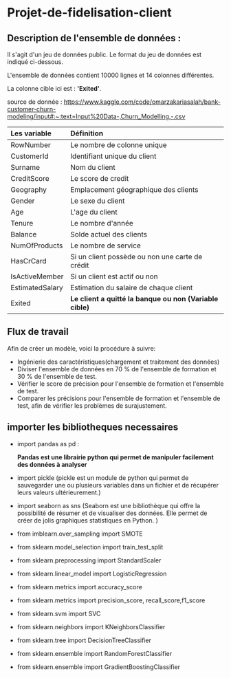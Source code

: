 # Projet-de-fidelisation-client
## Description de l'ensemble de données :
Il s'agit d'un jeu de données public. Le format du jeu de données est indiqué ci-dessous.

L'ensemble de données contient 10000 lignes et 14 colonnes différentes.

La colonne cible ici est : **'Exited'**.

source de donnée : https://www.kaggle.com/code/omarzakariasalah/bank-customer-churn-modeling/input#:~:text=Input%20Data-,Churn_Modelling,-.csv

|Les variable| Définition|
|:-----------|:----------|
|RowNumber | Le nombre de colonne unique|
|CustomerId | Identifiant unique du client|
|Surname | Nom du client|
|CreditScore | Le score de credit|
|Geography | Emplacement géographique des clients|
|Gender | Le sexe du client|
|Age | L'age du client|
|Tenure | Le nombre d'année|
|Balance | Solde actuel des clients|
|NumOfProducts | Le nombre de service|
|HasCrCard | Si un client possède ou non une carte de crédit|
|IsActiveMember | Si un client est actif ou non|
|EstimatedSalary | Estimation du salaire de chaque client|
|Exited | **Le client a quitté la banque ou non (Variable cible)**|


## Flux de travail
Afin de créer un modèle, voici la procédure à suivre: 
- Ingénierie des caractéristiques(chargement et traitement des données)
- Diviser l'ensemble de données en 70 % de l'ensemble de formation et 30 % de l'ensemble de test.
- Vérifier le score de précision pour l'ensemble de formation et l'ensemble de test.
- Comparer les précisions pour l'ensemble de formation et l'ensemble de test, afin de vérifier les problèmes de surajustement.

## importer les bibliotheques necessaires
- import pandas as pd : 

  **Pandas est une librairie python qui permet de manipuler facilement des données à analyser**
- import pickle (pickle est un module de python qui permet de sauvegarder une ou plusieurs variables dans un fichier et de récupérer leurs valeurs ultérieurement.)
- import seaborn as sns (Seaborn est une bibliothèque qui offre la possibilité de résumer et de visualiser des données. Elle permet de créer de jolis graphiques statistiques en Python. )
- from imblearn.over_sampling import SMOTE
- from sklearn.model_selection import train_test_split
- from sklearn.preprocessing import StandardScaler
- from sklearn.linear_model import LogisticRegression
- from sklearn.metrics import accuracy_score
- from sklearn.metrics import precision_score, recall_score,f1_score
- from sklearn.svm import SVC
- from sklearn.neighbors import KNeighborsClassifier
- from sklearn.tree import DecisionTreeClassifier
- from sklearn.ensemble import RandomForestClassifier
- from sklearn.ensemble import GradientBoostingClassifier
